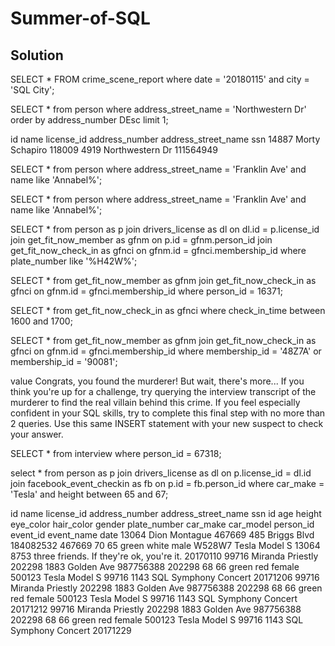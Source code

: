 # Summer-of-SQL
## Solution

  SELECT 
    * 
  FROM 
    crime_scene_report 
  where 
    date = '20180115' 
    and city = 'SQL City';


  SELECT 
    * 
  from 
    person 
  where 
    address_street_name = 'Northwestern Dr' 
  order by 
    address_number DEsc 
  limit 
    1;

id	name	license_id	address_number	address_street_name	ssn
14887	Morty Schapiro	118009	4919	Northwestern Dr	111564949

 
SELECT *
from person
where address_street_name = 'Franklin Ave'
and name like 'Annabel%'; 




SELECT 
  * 
from 
  person 
where 
  address_street_name = 'Franklin Ave' 
  and name like 'Annabel%';


SELECT 
  * 
from 
  person as p 
  join drivers_license as dl on dl.id = p.license_id 
  join get_fit_now_member as gfnm on p.id = gfnm.person_id 
  join get_fit_now_check_in as gfnci on gfnm.id = gfnci.membership_id 
where 
  plate_number like '%H42W%';



SELECT 
  * 
from 
  get_fit_now_member as gfnm 
  join get_fit_now_check_in as gfnci on gfnm.id = gfnci.membership_id 
where 
  person_id = 16371;

SELECT 
  * 
from 
  get_fit_now_check_in as gfnci 
where 
  check_in_time between 1600 
  and 1700;


SELECT 
  * 
from 
  get_fit_now_member as gfnm 
  join get_fit_now_check_in as gfnci on gfnm.id = gfnci.membership_id 
where 
  membership_id = '48Z7A' 
  or membership_id = '90081';



value
Congrats, you found the murderer! But wait, there's more... If you think you're up for a challenge, try querying the interview transcript of the murderer to find the real villain behind this crime. If you feel especially confident in your SQL skills, try to complete this final step with no more than 2 queries. Use this same INSERT statement with your new suspect to check your answer.


SELECT 
  * 
from 
  interview 
where 
  person_id = 67318;



select 
  * 
from 
  person as p 
  join drivers_license as dl on p.license_id = dl.id 
  join facebook_event_checkin as fb on p.id = fb.person_id 
where 
  car_make = 'Tesla' 
  and height between 65 
  and 67;

              
id	name	license_id	address_number	address_street_name	ssn	id	age	height	eye_color	hair_color	gender	plate_number	car_make	car_model	person_id	event_id	event_name	date
13064	Dion Montague	467669	485	Briggs Blvd	184082532	467669	70	65	green	white	male	W528W7	Tesla	Model S	13064	8753	three friends. If they're ok, you're it.	20170110
99716	Miranda Priestly	202298	1883	Golden Ave	987756388	202298	68	66	green	red	female	500123	Tesla	Model S	99716	1143	SQL Symphony Concert	20171206
99716	Miranda Priestly	202298	1883	Golden Ave	987756388	202298	68	66	green	red	female	500123	Tesla	Model S	99716	1143	SQL Symphony Concert	20171212
99716	Miranda Priestly	202298	1883	Golden Ave	987756388	202298	68	66	green	red	female	500123	Tesla	Model S	99716	1143	SQL Symphony Concert	20171229
